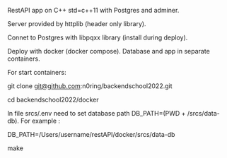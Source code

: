 RestAPI app on C++ std=c++11 with Postgres and adminer. 

Server provided by httplib (header only library).

Connet to Postgres with libpqxx library (install during deploy).

Deploy with docker (docker compose). Database and app in separate containers. 

For start containers: 

git clone git@github.com:n0ring/backendschool2022.git

cd backendschool2022/docker 

In file srcs/.env need to set database path DB_PATH=(PWD + /srcs/data-db). For example :

DB_PATH=/Users/username/restAPI/docker/srcs/data-db

make 



